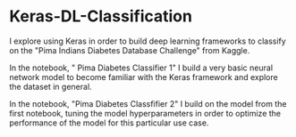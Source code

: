 # Keras-DL-Classification

I explore using Keras in order to build deep learning frameworks to classify on the "Pima Indians Diabetes Database Challenge" from Kaggle.

In the notebook, " Pima Diabetes Classifier 1" I build a very basic neural network model to become familiar with the Keras framework and explore the dataset in general.

In the notebook, "Pima Diabetes Classfifier 2" I build on the model from the first notebook, tuning the model hyperparameters in order to optimize the performance of the model for this particular use case.
